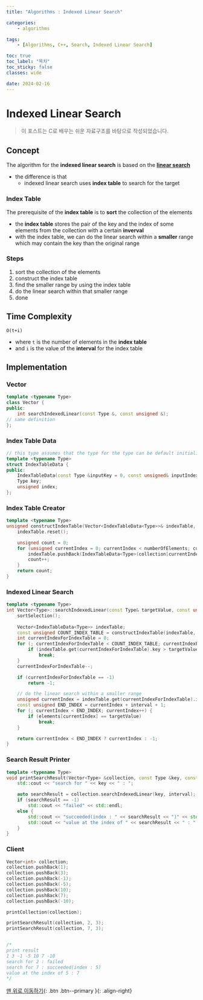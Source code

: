 ```yaml
---
title: "Algorithms : Indexed Linear Search"

categories:
    - algorithms

tags:
    - [Algorithms, C++, Search, Indexed Linear Search]

toc: true
toc_label: "목차"
toc_sticky: false
classes: wide

date: 2024-02-16
---
```


# Indexed Linear Search

> 이 포스트는 C로 배우는 쉬운 자료구조를 바탕으로 작성되었습니다.

## Concept
The algorithm for the **indexed linear search** is based on the [**linear search**](https://sadoe3.github.io/algorithms/algorithms-SearchLinear/)
- the difference is that
    * indexed linear search uses **index table** to search for the target

### Index Table
The prerequisite of the **index table** is to **sort** the collection of the elements
- the **index table** stores the pair of the key and the index of some elements from the collection with a certain **inverval**
- with the index table, we can do the linear search within a **smaller** range which may contain the key than the original range

### Steps
1. sort the collection of the elements
2. construct the index table
3. find the smaller range by using the index table
4. do the linear search within that smaller range
5. done


## Time Complexity
`O(t+i)`
- where `t` is the number of elements in the **index table**
- and `i` is the value of the **interval** for the index table


## Implementation

### Vector
```c++
template <typename Type>
class Vector {
public:
    int searchIndexedLinear(const Type &, const unsigned &);
// same definition
};
```

### Index Table Data
```c++
// this type assumes that the type for the type can be default initialized with 0
template <typename Type>
struct IndexTableData {
public:
    IndexTableData(const Type &inputKey = 0, const unsigned& inputIndex = 0) : key(inputKey), index(inputIndex) { }
    Type key;
    unsigned index;
};
```

### Index Table Creator
```c++
template <typename Type>
unsigned constructIndexTable(Vector<IndexTableData<Type>>& indexTable, Type collection[], const unsigned &numberOfElements, const unsigned &interval) {
    indexTable.reset();

    unsigned count = 0;
    for (unsigned currentIndex = 0; currentIndex < numberOfElements; currentIndex += (interval + 1)) {
        indexTable.pushBack(IndexTableData<Type>(collection[currentIndex], currentIndex));
        count++;
    }
    return count;
}
```

### Indexed Linear Search
```c++
template <typename Type>
int Vector<Type>::searchIndexedLinear(const Type& targetValue, const unsigned &interval) {
    sortSelection();
    
    Vector<IndexTableData<Type>> indexTable;
    const unsigned COUNT_INDEX_TABLE = constructIndexTable(indexTable, elements, count, interval);
    int currentIndexForIndexTable = 0;
    for (; currentIndexForIndexTable < COUNT_INDEX_TABLE; currentIndexForIndexTable++) {
        if (indexTable.get(currentIndexForIndexTable).key > targetValue)
            break;
    }
    currentIndexForIndexTable--;

    if (currentIndexForIndexTable == -1)
        return -1;

    // do the linear search within a smaller range
    unsigned currentIndex = indexTable.get(currentIndexForIndexTable).index;
    const unsigned END_INDEX = currentIndex + interval + 1;
    for (; currentIndex < END_INDEX; currentIndex++) {
        if (elements[currentIndex] == targetValue)
            break;
    }

    return currentIndex < END_INDEX ? currentIndex : -1;
}
```

### Search Result Printer
```c++
template <typename Type>
void printSearchResult(Vector<Type> &collection, const Type &key, const unsigned &interval) {
    std::cout << "search for " << key << " : ";

    auto searchResult = collection.searchIndexedLinear(key, interval);
    if (searchResult == -1)
        std::cout << "failed" << std::endl;
    else {
        std::cout << "succeeded(index : " << searchResult << ")" << std::endl;
        std::cout << "value at the index of " << searchResult << " : " << collection.get(searchResult) << std::endl;
    }
}
```

### Client
```c++
Vector<int> collection;
collection.pushBack(1);
collection.pushBack(3);
collection.pushBack(-1);
collection.pushBack(-5);
collection.pushBack(10);
collection.pushBack(7);
collection.pushBack(-10);

printCollection(collection);

printSearchResult(collection, 2, 3);
printSearchResult(collection, 7, 3);


/*
print result
1 3 -1 -5 10 7 -10
search for 2 : failed
search for 7 : succeeded(index : 5)
value at the index of 5 : 7
*/
```


[맨 위로 이동하기](#){: .btn .btn--primary }{: .align-right}
